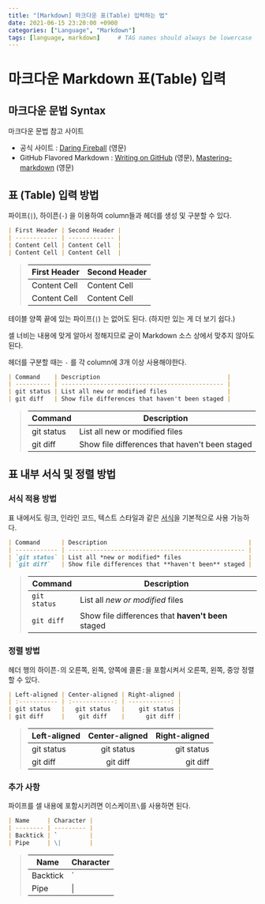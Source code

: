 ```yaml
---
title: "[Markdown] 마크다운 표(Table) 입력하는 법"
date: 2021-06-15 23:20:00 +0900
categories: ["Language", "Markdown"]
tags: [language, markdown]     # TAG names should always be lowercase
---
```


# 마크다운 Markdown 표(Table) 입력

## 마크다운 문법 Syntax
마크다운 문법 참고 사이트
- 공식 사이트 : [Daring Fireball](https://daringfireball.net/projects/markdown/syntax) (영문)
- GitHub Flavored Markdown : [Writing on GitHub](https://docs.github.com/en/github/writing-on-github) (영문), [Mastering-markdown](https://guides.github.com/features/mastering-markdown/index.html) (영문)


## 표 (Table) 입력 방법

파이프(`|`), 하이픈(`-`) 을 이용하여 column들과 헤더를 생성 및 구분할 수 있다.

```md
| First Header | Second Header |
| ------------ | ------------- |
| Content Cell | Content Cell  |
| Content Cell | Content Cell  |
```
    
>| First Header  | Second Header |
>| ------------- | ------------- |
>| Content Cell  | Content Cell  |
>| Content Cell  | Content Cell  |

테이블 양쪽 끝에 있는 파이프(`|`) 는 없어도 된다. (하지만 있는 게 더 보기 쉽다.)

셀 너비는 내용에 맞게 알아서 정해지므로 굳이 Markdown 소스 상에서 맞추지 않아도 된다.

헤더를 구분할 때는 `-` 를 각 column에 *3*개 이상 사용해야한다.

```md
| Command    | Description                                    |
| ---------- | ---------------------------------------------- |
| git status | List all new or modified files                 |
| git diff   | Show file differences that haven't been staged |
```

>| Command | Description |
>| --- | --- |
>| git status | List all new or modified files |
>| git diff | Show file differences that haven't been staged |


## 표 내부 서식 및 정렬 방법

### 서식 적용 방법

표 내에서도 링크, 인라인 코드, 텍스트 스타일과 같은 [서식](https://github.com/lyw1217/TIL/blob/main/Markdown/How_to_Write_with_Markdown.md)을 기본적으로 사용 가능하다.

```md
| Command      | Description                                        |
| ------------ | -------------------------------------------------- |
| `git status` | List all *new or modified* files                   |
| `git diff`   | Show file differences that **haven't been** staged |
```

>| Command | Description |
>| --- | --- |
>| `git status` | List all *new or modified* files |
>| `git diff` | Show file differences that **haven't been** staged |


### 정렬 방법

헤더 행의 하이픈`-`의 오른쪽, 왼쪽, 양쪽에 콜론`:`을 포함시켜서 오른쪽, 왼쪽, 중앙 정렬할 수 있다.

```md
| Left-aligned | Center-aligned | Right-aligned |
| :----------- | :------------: | ------------: |
| git status   |   git status   |    git status |
| git diff     |    git diff    |      git diff |
```

>| Left-aligned | Center-aligned | Right-aligned |
>| :---         |     :---:      |          ---: |
>| git status   | git status     | git status    |
>| git diff     | git diff       | git diff      |


### 추가 사항

파이프를 셀 내용에 포함시키려면 이스케이프`\`를 사용하면 된다.

```md
| Name     | Character |
| -------- | --------- |
| Backtick | `         |
| Pipe     | \|        |
```

>| Name     | Character |
>| ---      | ---       |
>| Backtick | `         |
>| Pipe     | \|        |